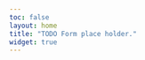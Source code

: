 ```yaml
---
toc: false
layout: home
title: "TODO Form place holder."
widget: true
---
```


<!-- {% include ama_form.html %} -->